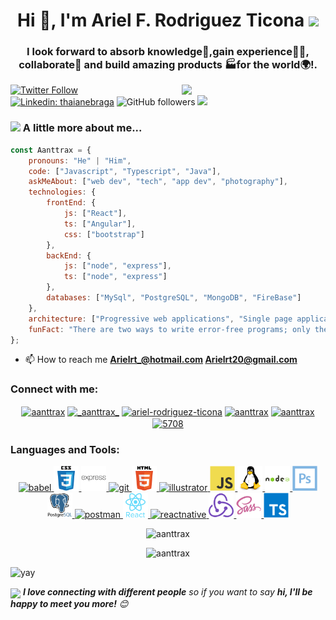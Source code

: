
<!--
**Aanttrax/Aanttrax** is a ✨ _special_ ✨ repository because its `README.md` (this file) appears on your GitHub profile.

Here are some ideas to get you started:

- 🔭 I’m currently working on ...
- 🌱 I’m currently learning ...
- 👯 I’m looking to collaborate on ...
- 🤔 I’m looking for help with ...
- 💬 Ask me about ...
- 📫 How to reach me: ...
- 😄 Pronouns: ...
- ⚡ Fun fact: ...
-->

<h1 align="center">Hi 👋, I'm Ariel F. Rodriguez Ticona  <img src="https://media.giphy.com/media/12oufCB0MyZ1Go/giphy.gif" width="50"></h1>
<h3 align="center">I look forward to absorb knowledge🧠,gain experience👨‍🏭, collaborate🤝 and build amazing products 🏭for the world🌍!.</h3>

<img align='right' src="https://media.giphy.com/media/M9gbBd9nbDrOTu1Mqx/giphy.gif" width="230">

[![Twitter Follow](https://img.shields.io/twitter/follow/_aanttrax_?label=Follow&link=https://twitter.com/_aanttrax_/)](https://twitter.com/_aanttrax_/)
[![Linkedin: thaianebraga](https://img.shields.io/badge/-ariel-blue?style=flat-square&logo=Linkedin&logoColor=white&link=https://www.linkedin.com/in/ariel-rodriguez-ticona/)](https://www.linkedin.com/in/ariel-rodriguez-ticona/)
![GitHub followers](https://img.shields.io/github/followers/Aanttrax?label=Follow&style=social)
![](https://komarev.com/ghpvc/?username=aanttrax&label=Profile%20views&color=0e75b6&style=flat)

### <img src="https://media.giphy.com/media/VgCDAzcKvsR6OM0uWg/giphy.gif" width="50"> A little more about me...  

```javascript
const Aanttrax = {
    pronouns: "He" | "Him",
    code: ["Javascript", "Typescript", "Java"],
    askMeAbout: ["web dev", "tech", "app dev", "photography"],
    technologies: {
        frontEnd: {
            js: ["React"],
            ts: ["Angular"],
            css: ["bootstrap"]
        },
        backEnd: {
            js: ["node", "express"],
            ts: ["node", "express"]
        },
        databases: ["MySql", "PostgreSQL", "MongoDB", "FireBase"]
    },
    architecture: ["Progressive web applications", "Single page applications", "Microservices"],
    funFact: "There are two ways to write error-free programs; only the third one works"
};
```

- 📫 How to reach me **Arielrt_@hotmail.com Arielrt20@gmail.com**

<h3 align="left">Connect with me:</h3>
<p align="center">
<a href="https://codepen.io/aanttrax" target="blank"><img align="center" src="https://raw.githubusercontent.com/rahuldkjain/github-profile-readme-generator/master/src/images/icons/Social/codepen.svg" alt="aanttrax" height="30" width="40" /></a>
<a href="https://twitter.com/_aanttrax_" target="blank"><img align="center" src="https://raw.githubusercontent.com/rahuldkjain/github-profile-readme-generator/master/src/images/icons/Social/twitter.svg" alt="_aanttrax_" height="30" width="40" /></a>
<a href="https://linkedin.com/in/ariel-rodriguez-ticona" target="blank"><img align="center" src="https://raw.githubusercontent.com/rahuldkjain/github-profile-readme-generator/master/src/images/icons/Social/linked-in-alt.svg" alt="ariel-rodriguez-ticona" height="30" width="40" /></a>
<a href="https://fb.com/aanttrax" target="blank"><img align="center" src="https://raw.githubusercontent.com/rahuldkjain/github-profile-readme-generator/master/src/images/icons/Social/facebook.svg" alt="aanttrax" height="30" width="40" /></a>
<a href="https://instagram.com/aanttrax" target="blank"><img align="center" src="https://raw.githubusercontent.com/rahuldkjain/github-profile-readme-generator/master/src/images/icons/Social/instagram.svg" alt="aanttrax" height="30" width="40" /></a>
<a href="https://discord.gg/5708" target="blank"><img align="center" src="https://raw.githubusercontent.com/rahuldkjain/github-profile-readme-generator/master/src/images/icons/Social/discord.svg" alt="5708" height="30" width="40" /></a>
</p>

<h3 align="left">Languages and Tools:</h3>
<p align="center"> <a href="https://babeljs.io/" target="_blank"> <img src="https://www.vectorlogo.zone/logos/babeljs/babeljs-icon.svg" alt="babel" width="40" height="40"/> </a> <a href="https://www.w3schools.com/css/" target="_blank"> <img src="https://raw.githubusercontent.com/devicons/devicon/master/icons/css3/css3-original-wordmark.svg" alt="css3" width="40" height="40"/> </a> <a href="https://expressjs.com" target="_blank"> <img src="https://raw.githubusercontent.com/devicons/devicon/master/icons/express/express-original-wordmark.svg" alt="express" width="40" height="40"/> </a> <a href="https://git-scm.com/" target="_blank"> <img src="https://www.vectorlogo.zone/logos/git-scm/git-scm-icon.svg" alt="git" width="40" height="40"/> </a> <a href="https://www.w3.org/html/" target="_blank"> <img src="https://raw.githubusercontent.com/devicons/devicon/master/icons/html5/html5-original-wordmark.svg" alt="html5" width="40" height="40"/> </a> <a href="https://www.adobe.com/in/products/illustrator.html" target="_blank"> <img src="https://www.vectorlogo.zone/logos/adobe_illustrator/adobe_illustrator-icon.svg" alt="illustrator" width="40" height="40"/> </a> <a href="https://developer.mozilla.org/en-US/docs/Web/JavaScript" target="_blank"> <img src="https://raw.githubusercontent.com/devicons/devicon/master/icons/javascript/javascript-original.svg" alt="javascript" width="40" height="40"/> </a> <a href="https://www.linux.org/" target="_blank"> <img src="https://raw.githubusercontent.com/devicons/devicon/master/icons/linux/linux-original.svg" alt="linux" width="40" height="40"/> </a> <a href="https://nodejs.org" target="_blank"> <img src="https://raw.githubusercontent.com/devicons/devicon/master/icons/nodejs/nodejs-original-wordmark.svg" alt="nodejs" width="40" height="40"/> </a> <a href="https://www.photoshop.com/en" target="_blank"> <img src="https://raw.githubusercontent.com/devicons/devicon/master/icons/photoshop/photoshop-line.svg" alt="photoshop" width="40" height="40"/> </a> <a href="https://www.postgresql.org" target="_blank"> <img src="https://raw.githubusercontent.com/devicons/devicon/master/icons/postgresql/postgresql-original-wordmark.svg" alt="postgresql" width="40" height="40"/> </a> <a href="https://postman.com" target="_blank"> <img src="https://www.vectorlogo.zone/logos/getpostman/getpostman-icon.svg" alt="postman" width="40" height="40"/> </a> <a href="https://reactjs.org/" target="_blank"> <img src="https://raw.githubusercontent.com/devicons/devicon/master/icons/react/react-original-wordmark.svg" alt="react" width="40" height="40"/> </a> <a href="https://reactnative.dev/" target="_blank"> <img src="https://reactnative.dev/img/header_logo.svg" alt="reactnative" width="40" height="40"/> </a> <a href="https://redux.js.org" target="_blank"> <img src="https://raw.githubusercontent.com/devicons/devicon/master/icons/redux/redux-original.svg" alt="redux" width="40" height="40"/> </a> <a href="https://sass-lang.com" target="_blank"> <img src="https://raw.githubusercontent.com/devicons/devicon/master/icons/sass/sass-original.svg" alt="sass" width="40" height="40"/> </a> <a href="https://www.typescriptlang.org/" target="_blank"> <img src="https://raw.githubusercontent.com/devicons/devicon/master/icons/typescript/typescript-original.svg" alt="typescript" width="40" height="40"/> </a> </p>

<p align="center"><img src="https://github-readme-stats.vercel.app/api?username=aanttrax&show_icons=true&theme=synthwave" alt="aanttrax" /></p>

<p align="center"><img src="https://github-readme-stats.vercel.app/api/top-langs/?username=aanttrax&langs_count=10&theme=tokyonight&layout=compact" alt="aanttrax" /></p>

![yay](https://raw.githubusercontent.com/urbanisierung/urbanisierung/master/that-was-more-work-than-i-thought.svg)

<img align="center" src="https://media.giphy.com/media/LnQjpWaON8nhr21vNW/giphy.gif" width="60"> <em><b>I love connecting with different people</b> so if you want to say <b>hi, I'll be happy to meet you more!</b> 😊</em>
